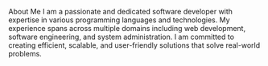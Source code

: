 About Me
I am a passionate and dedicated software developer with expertise in various programming languages and technologies.
My experience spans across multiple domains including web development, software engineering, and system administration.
I am committed to creating efficient, scalable, and user-friendly solutions that solve real-world problems.
